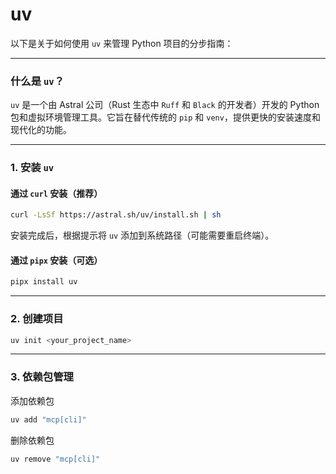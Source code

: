 # uv
以下是关于如何使用 `uv` 来管理 Python 项目的分步指南：

---

### 什么是 `uv`？
`uv` 是一个由 Astral 公司（Rust 生态中 `Ruff` 和 `Black` 的开发者）开发的 Python 包和虚拟环境管理工具。它旨在替代传统的 `pip` 和 `venv`，提供更快的安装速度和现代化的功能。

---

### 1. 安装 `uv`

#### 通过 `curl` 安装（推荐）
```bash
curl -LsSf https://astral.sh/uv/install.sh | sh
```
安装完成后，根据提示将 `uv` 添加到系统路径（可能需要重启终端）。

#### 通过 `pipx` 安装（可选）
```bash
pipx install uv
```

---

### 2. 创建项目
```bash
uv init <your_project_name>
```

---

### 3. 依赖包管理
添加依赖包
```bash
uv add "mcp[cli]"
```

删除依赖包
```bash
uv remove "mcp[cli]"
```
